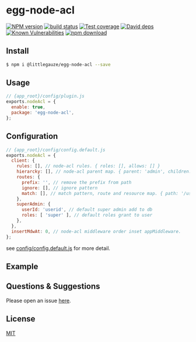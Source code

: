 # egg-node-acl

[![NPM version][npm-image]][npm-url]
[![build status][travis-image]][travis-url]
[![Test coverage][codecov-image]][codecov-url]
[![David deps][david-image]][david-url]
[![Known Vulnerabilities][snyk-image]][snyk-url]
[![npm download][download-image]][download-url]

[npm-image]: https://img.shields.io/npm/v/egg-node-acl.svg?style=flat-square
[npm-url]: https://npmjs.org/package/@littlegauze/egg-node-acl
[travis-image]: https://img.shields.io/travis/eggjs/egg-node-acl.svg?style=flat-square
[travis-url]: https://travis-ci.org/eggjs/egg-node-acl
[codecov-image]: https://img.shields.io/codecov/c/github/eggjs/egg-node-acl.svg?style=flat-square
[codecov-url]: https://codecov.io/github/eggjs/egg-node-acl?branch=master
[david-image]: https://img.shields.io/david/eggjs/egg-node-acl.svg?style=flat-square
[david-url]: https://david-dm.org/eggjs/egg-node-acl
[snyk-image]: https://snyk.io/test/npm/egg-node-acl/badge.svg?style=flat-square
[snyk-url]: https://snyk.io/test/npm/egg-node-acl
[download-image]: https://img.shields.io/npm/dm/egg-node-acl.svg?style=flat-square
[download-url]: https://npmjs.org/package/egg-node-acl

<!--
Description here.
-->

## Install

```bash
$ npm i @littlegauze/egg-node-acl --save
```

## Usage

```js
// {app_root}/config/plugin.js
exports.nodeAcl = {
  enable: true,
  package: 'egg-node-acl',
};
```

## Configuration

```js
// {app_root}/config/config.default.js
exports.nodeAcl = {
  client: {
    rules: [], // node-acl rules. { roles: [], allows: [] }
    hierarcky: [], // node-acl parent map. { parent: 'admin', children: ['blog', 'account'] }
    routes: {
      prefix: '', // remove the prefix from path
      ignore: [], // ignore pattern
      match: [], // match pattern, route and resource map. { path: '/user', resource: 
    },
    superAdmin: {
      userId: 'userid', // default super admin add to db
      roles: [ 'super' ], // default roles grant to user
    },
  },
  insertMdwAt: 0, // node-acl middleware order inset appMiddleware.
};
```

see [config/config.default.js](config/config.default.js) for more detail.

## Example

<!-- example here -->

## Questions & Suggestions

Please open an issue [here](https://github.com/eggjs/egg/issues).

## License

[MIT](LICENSE)
